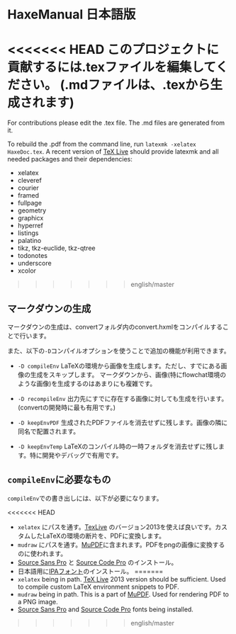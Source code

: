 HaxeManual 日本語版
==========

<<<<<<< HEAD
このプロジェクトに貢献するには.texファイルを編集してください。 (.mdファイルは、.texから生成されます)
=======
For contributions please edit the .tex file.  The .md files are generated from it.

To rebuild the .pdf from the command line, run `latexmk -xelatex HaxeDoc.tex`.
A recent version of [TeX Live] should provide latexmk and all needed packages
and their dependencies:

 - xelatex
 - cleveref
 - courier
 - framed
 - fullpage
 - geometry
 - graphicx
 - hyperref
 - listings
 - palatino
 - tikz, tkz-euclide, tkz-qtree
 - todonotes
 - underscore
 - xcolor
>>>>>>> english/master


マークダウンの生成
-------------------

マークダウンの生成は、convertフォルダ内のconvert.hxmlをコンパイルすることで行います。

また、以下の`-D`コンパイルオプションを使うことで追加の機能が利用できます。

- `-D compileEnv`
LaTeXの環境から画像を生成します。ただし、すでにある画像の生成をスキップします。
マークダウンから、画像(特にflowchat環境のような画像)を生成するのはあまりにも複雑です。

- `-D recompileEnv`
出力先にすでに存在する画像に対しても生成を行います。(convertの開発時に最も有用です。)

- `-D keepEnvPDF`
生成されたPDFファイルを消去せずに残します。画像の隣に同名で配置されます。

- `-D keepEnvTemp`
LaTeXのコンパイル時の一時フォルダを消去せずに残します。特に開発やデバッグで有用です。

`compileEnv`に必要なもの
-----------------------------

`compileEnv`での書き出しには、以下が必要になります。

<<<<<<< HEAD
- `xelatex` にパスを通す。[TexLive](http://www.tug.org/texlive/) のバージョン2013を使えば良いです。カスタムしたLaTeXの環境の断片を、PDFに変換します。
- `mudraw` にパスを通す。[MuPDF](http://www.mupdf.com/)に含まれます。PDFをpngの画像に変換するのに使われます。
- [Source Sans Pro](http://sourceforge.net/projects/sourcesans.adobe/) と [Source Code Pro](http://sourceforge.net/projects/sourcecodepro.adobe/) のインストール。
- 日本語用に[IPAフォント](http://ipafont.ipa.go.jp/ipafont/download.html)のインストール。
=======
- `xelatex` being in path. [TeX Live] 2013 version should be sufficient. Used to compile custom LaTeX environment snippets to PDF.
- `mudraw` being in path. This is a part of [MuPDF]. Used for rendering PDF to a PNG image.
- [Source Sans Pro] and [Source Code Pro] fonts being installed.


[TeX Live]:http://www.tug.org/texlive/
[MuPDF]:http://www.mupdf.com/
[Source Sans Pro]:http://sourceforge.net/projects/sourcesans.adobe/
[Source Code Pro]:http://sourceforge.net/projects/sourcecodepro.adobe/

>>>>>>> english/master
